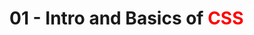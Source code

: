 # 01 - Intro and Basics of <font color="red">CSS<font>


<!--stackedit_data:
eyJoaXN0b3J5IjpbLTE4NzgwMjA3NTQsNzMwOTk4MTE2XX0=
-->